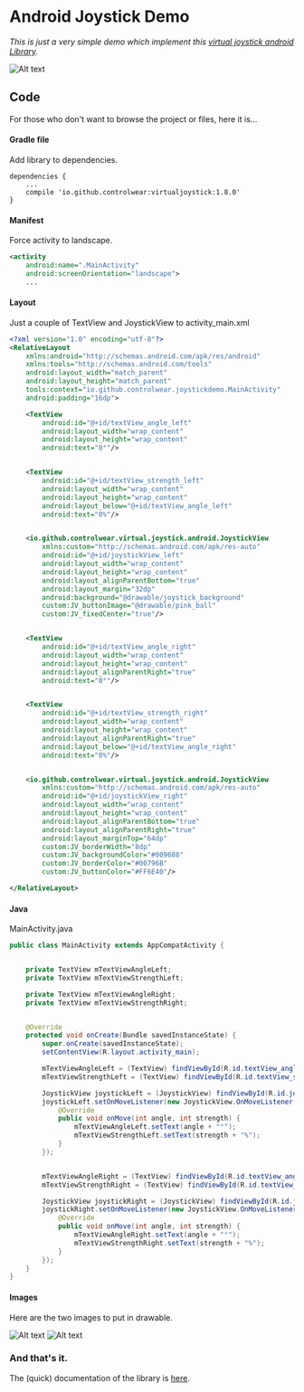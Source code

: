 # Android Joystick Demo

_This is just a very simple demo which implement this [virtual joystick android Library](https://github.com/controlwear/virtual-joystick-android)._

![Alt text](/android-joystick-demo.png?raw=true "Double Android Joystick")

## Code
For those who don't want to browse the project or files, here it is...

#### Gradle file
Add library to dependencies.

```
dependencies {
    ...
    compile 'io.github.controlwear:virtualjoystick:1.8.0'
}
```

#### Manifest
Force activity to landscape.
```xml
<activity
    android:name=".MainActivity"
    android:screenOrientation="landscape">
    ...
```

####  Layout
Just a couple of TextView and JoystickView to activity_main.xml
```xml
<?xml version="1.0" encoding="utf-8"?>
<RelativeLayout
    xmlns:android="http://schemas.android.com/apk/res/android"
    xmlns:tools="http://schemas.android.com/tools"
    android:layout_width="match_parent"
    android:layout_height="match_parent"
    tools:context="io.github.controlwear.joystickdemo.MainActivity"
    android:padding="16dp">

    <TextView
        android:id="@+id/textView_angle_left"
        android:layout_width="wrap_content"
        android:layout_height="wrap_content"
        android:text="0°"/>


    <TextView
        android:id="@+id/textView_strength_left"
        android:layout_width="wrap_content"
        android:layout_height="wrap_content"
        android:layout_below="@+id/textView_angle_left"
        android:text="0%"/>


    <io.github.controlwear.virtual.joystick.android.JoystickView
        xmlns:custom="http://schemas.android.com/apk/res-auto"
        android:id="@+id/joystickView_left"
        android:layout_width="wrap_content"
        android:layout_height="wrap_content"
        android:layout_alignParentBottom="true"
        android:layout_margin="32dp"
        android:background="@drawable/joystick_background"
        custom:JV_buttonImage="@drawable/pink_ball"
        custom:JV_fixedCenter="true"/>


    <TextView
        android:id="@+id/textView_angle_right"
        android:layout_width="wrap_content"
        android:layout_height="wrap_content"
        android:layout_alignParentRight="true"
        android:text="0°"/>


    <TextView
        android:id="@+id/textView_strength_right"
        android:layout_width="wrap_content"
        android:layout_height="wrap_content"
        android:layout_alignParentRight="true"
        android:layout_below="@+id/textView_angle_right"
        android:text="0%"/>


    <io.github.controlwear.virtual.joystick.android.JoystickView
        xmlns:custom="http://schemas.android.com/apk/res-auto"
        android:id="@+id/joystickView_right"
        android:layout_width="wrap_content"
        android:layout_height="wrap_content"
        android:layout_alignParentBottom="true"
        android:layout_alignParentRight="true"
        android:layout_marginTop="64dp"
        custom:JV_borderWidth="8dp"
        custom:JV_backgroundColor="#009688"
        custom:JV_borderColor="#00796B"
        custom:JV_buttonColor="#FF6E40"/>

</RelativeLayout>
```

#### Java
MainActivity.java
```java
public class MainActivity extends AppCompatActivity {


    private TextView mTextViewAngleLeft;
    private TextView mTextViewStrengthLeft;

    private TextView mTextViewAngleRight;
    private TextView mTextViewStrengthRight;


    @Override
    protected void onCreate(Bundle savedInstanceState) {
        super.onCreate(savedInstanceState);
        setContentView(R.layout.activity_main);

        mTextViewAngleLeft = (TextView) findViewById(R.id.textView_angle_left);
        mTextViewStrengthLeft = (TextView) findViewById(R.id.textView_strength_left);

        JoystickView joystickLeft = (JoystickView) findViewById(R.id.joystickView_left);
        joystickLeft.setOnMoveListener(new JoystickView.OnMoveListener() {
            @Override
            public void onMove(int angle, int strength) {
                mTextViewAngleLeft.setText(angle + "°");
                mTextViewStrengthLeft.setText(strength + "%");
            }
        });


        mTextViewAngleRight = (TextView) findViewById(R.id.textView_angle_right);
        mTextViewStrengthRight = (TextView) findViewById(R.id.textView_strength_right);

        JoystickView joystickRight = (JoystickView) findViewById(R.id.joystickView_right);
        joystickRight.setOnMoveListener(new JoystickView.OnMoveListener() {
            @Override
            public void onMove(int angle, int strength) {
                mTextViewAngleRight.setText(angle + "°");
                mTextViewStrengthRight.setText(strength + "%");
            }
        });
    }
}
```

#### Images
Here are the two images to put in drawable.

![Alt text](/app/src/main/res/drawable/pink_ball.png?raw=true "Android Joystick Button")
![Alt text](/app/src/main/res/drawable/joystick_background.png?raw=true "Android Joystick Background")

### And that's it.
The (quick) documentation of the library is [here](https://github.com/controlwear/virtual-joystick-android).

